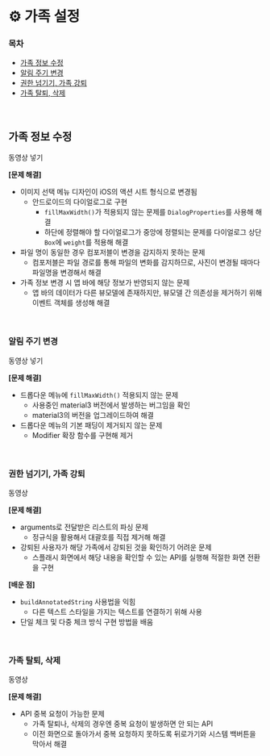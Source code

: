 # ⚙️ 가족 설정

### 목차

- [가족 정보 수정](#가족-정보-수정)
- [알림 주기 변경](#알림-주기-변경)
- [권한 넘기기, 가족 강퇴](#권한-넘기기-가족-강퇴)
- [가족 탈퇴, 삭제](#가족-탈퇴-삭제)

<br>

## 가족 정보 수정

동영상 넣기

**[문제 해결]**
- 이미지 선택 메뉴 디자인이 iOS의 액션 시트 형식으로 변경됨
  - 안드로이드의 다이얼로그로 구현
    - `fillMaxWidth()`가 적용되지 않는 문제를 `DialogProperties`를 사용해 해결
    - 하단에 정렬해야 할 다이얼로그가 중앙에 정렬되는 문제를 다이얼로그 상단 `Box`에 `weight`를 적용해 해결
- 파일 명이 동일한 경우 컴포저블이 변경을 감지하지 못하는 문제
  - 컴포저블은 파일 경로를 통해 파일의 변화를 감지하므로, 사진이 변경될 때마다 파일명을 변경해서 해결
- 가족 정보 변경 시 앱 바에 해당 정보가 반영되지 않는 문제
  - 앱 바의 데이터가 다른 뷰모델에 존재하지만, 뷰모델 간 의존성을 제거하기 위해 이벤트 객체를 생성해 해결

<br>

### 알림 주기 변경
동영상 넣기

**[문제 해결]**
- 드롭다운 메뉴에 `fillMaxWidth()` 적용되지 않는 문제
  - 사용중인 material3 버전에서 발생하는 버그임을 확인
  - material3의 버전을 업그레이드하여 해결
- 드롭다운 메뉴의 기본 패딩이 제거되지 않는 문제
  - Modifier 확장 함수를 구현해 제거

<br>

### 권한 넘기기, 가족 강퇴

동영상

**[문제 해결]**
- arguments로 전달받은 리스트의 파싱 문제
  - 정규식을 활용해서 대괄호를 직접 제거해 해결
- 강퇴된 사용자가 해당 가족에서 강퇴된 것을 확인하기 어려운 문제
  - 스플래시 화면에서 해당 내용을 확인할 수 있는 API를 실행해 적절한 화면 전환을 구현


**[배운 점]**
- `buildAnnotatedString` 사용법을 익힘
  - 다른 텍스트 스타일을 가지는 텍스트를 연결하기 위해 사용
- 단일 체크 및 다중 체크 방식 구현 방법을 배움

<br>

### 가족 탈퇴, 삭제

동영상

**[문제 해결]**
- API 중복 요청이 가능한 문제
  - 가족 탈퇴나, 삭제의 경우엔 중복 요청이 발생하면 안 되는 API
  - 이전 화면으로 돌아가서 중복 요청하지 못하도록 뒤로가기와 시스템 백버튼을 막아서 해결




